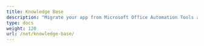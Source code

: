 ```yaml
---
title: Knowledge Base
description: "Migrate your app from Microsoft Office Automation Tools and use Aspose.Tasks for .NET to work with Microsoft Project MPP/XML files with ease."
type: docs
weight: 120
url: /net/knowledge-base/
---
```



